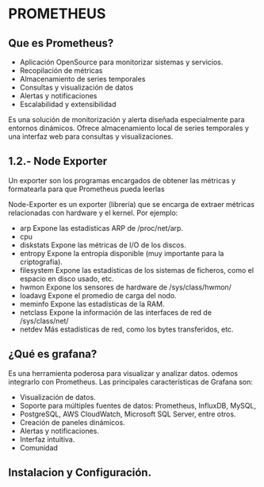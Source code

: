 # PROMETHEUS  
## Que es Prometheus?
- Aplicación OpenSource para monitorizar sistemas y servicios.
- Recopilación de métricas
- Almacenamiento de series temporales
- Consultas y visualización de datos
- Alertas y notificaciones
- Escalabilidad y extensibilidad

Es una solución de monitorización y alerta diseñada especialmente
para entornos dinámicos. Ofrece almacenamiento local de series temporales y
una interfaz web para consultas y visualizaciones.

## 1.2.- Node Exporter
Un exporter son los programas encargados de obtener las métricas y
formatearla para que Prometheus pueda leerlas

Node-Exporter es un exporter (librería) que se encarga de extraer métricas
relacionadas con hardware y el kernel. Por ejemplo:
- arp Expone las estadísticas ARP de /proc/net/arp.
- cpu
- diskstats Expone las métricas de I/O de los discos.
- entropy Expone la entropía disponible (muy importante para la
criptografía).
- filesystem Expone las estadísticas de los sistemas de ficheros, como
el espacio en disco usado, etc.
- hwmon Expone los sensores de hardware de /sys/class/hwmon/
- loadavg Expone el promedio de carga del nodo.
- meminfo Expone las estadísticas de la RAM.
- netclass Expone la información de las interfaces de red
de /sys/class/net/
- netdev Más estadísticas de red, como los bytes transferidos, etc.
## ¿Qué es grafana?
Es una herramienta poderosa para visualizar y analizar datos.
odemos integrarlo con Prometheus.
Las principales características de Grafana son:
- Visualización de datos.
- Soporte para múltiples fuentes de datos: Prometheus, InfluxDB, MySQL,
- PostgreSQL, AWS CloudWatch, Microsoft SQL Server, entre otros.
- Creación de paneles dinámicos.
- Alertas y notificaciones.
- Interfaz intuitiva.
- Comunidad

## Instalacion y Configuración.
